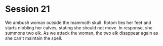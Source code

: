 # Session 21

We ambush woman outside the mammoth skull. Rotom ties her feet and starts nibbling her calves, stating she should not move. In response, she summons two elk. As we attack the woman, the two elk disappear again as she can't maintain the spell.